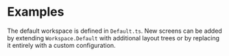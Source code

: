 # Examples

The default workspace is defined in `Default.ts`. New screens can be added by extending `Workspace.Default` with additional layout trees or by replacing it entirely with a custom configuration.
